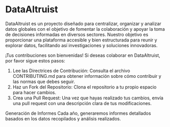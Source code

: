 # DataAltruist

DataAltruist es un proyecto diseñado para centralizar, organizar y analizar datos globales con el objetivo de fomentar la colaboración y apoyar la toma de decisiones informadas en diversos sectores. Nuestro objetivo es proporcionar una plataforma accesible y bien estructurada para reunir y explorar datos, facilitando así investigaciones y soluciones innovadoras.

¡Tus contribuciones son bienvenidas! Si deseas colaborar en DataAltruist, por favor sigue estos pasos:

1) Lee las Directrices de Contribución: Consulta el archivo CONTRIBUTING.md para obtener información sobre cómo contribuir y las normas que debes seguir.
2) Haz un Fork del Repositorio: Clona el repositorio a tu propio espacio para hacer cambios.
3) Crea una Pull Request: Una vez que hayas realizado tus cambios, envía una pull request con una descripción clara de tus modificaciones.

Generación de Informes
Cada año, generaremos informes detallados basados en los datos recopilados y análisis realizados. 
